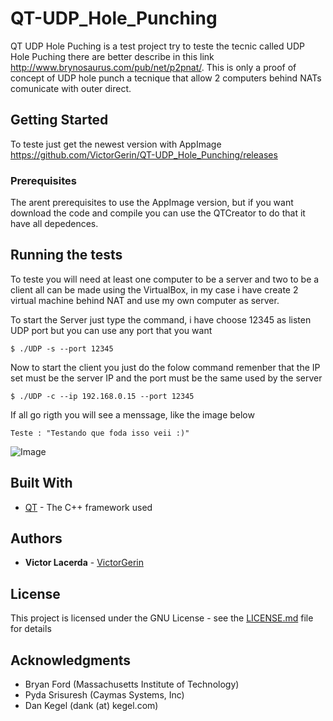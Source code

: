 # QT-UDP_Hole_Punching

QT UDP Hole Puching is a test project try to teste the tecnic called UDP Hole Puching there are better describe in this link http://www.brynosaurus.com/pub/net/p2pnat/.
This is only a proof of concept of UDP hole punch a tecnique that allow 2 computers behind NATs comunicate with outer direct.

## Getting Started

To teste just get the newest version with AppImage https://github.com/VictorGerin/QT-UDP_Hole_Punching/releases

### Prerequisites

The arent prerequisites to use the AppImage version, but if you want download the code and compile you can use the QTCreator to do that it have all depedences.

## Running the tests

To teste you will need at least one computer to be a server and two to be a client all can be made using the VirtualBox, in my case i have create 2 virtual machine behind NAT and use my own computer as server.

To start the Server just type the command, i have choose 12345 as listen UDP port but you can use any port that you want

```
$ ./UDP -s --port 12345
```

Now to start the client you just do the folow command remenber that the IP set must be the server IP and the port must be the same used by the server

```
$ ./UDP -c --ip 192.168.0.15 --port 12345
```

If all go rigth you will see a menssage, like the image below

```
Teste : "Testando que foda isso veii :)"
```

![Image](https://raw.githubusercontent.com/VictorGerin/QT-UDP_Hole_Punching/master/Screenshot%20from%202018-09-23%2014-50-03.png)


## Built With

* [QT](http://doc.qt.io/) - The C++ framework used


## Authors

* **Victor Lacerda** - [VictorGerin](https://github.com/VictorGerin)

## License

This project is licensed under the GNU License - see the [LICENSE.md](LICENSE.md) file for details

## Acknowledgments

* Bryan Ford (Massachusetts Institute of Technology)
* Pyda Srisuresh (Caymas Systems, Inc)
* Dan Kegel (dank (at) kegel.com)

